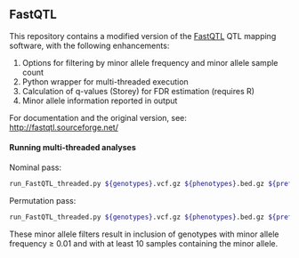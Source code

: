 ## FastQTL

This repository contains a modified version of the [FastQTL](http://fastqtl.sourceforge.net/) QTL mapping software, with the following enhancements:

1. Options for filtering by minor allele frequency and minor allele sample count
2. Python wrapper for multi-threaded execution
3. Calculation of q-values (Storey) for FDR estimation (requires R)
4. Minor allele information reported in output

For documentation and the original version, see: http://fastqtl.sourceforge.net/

#### Running multi-threaded analyses

Nominal pass:
```bash
run_FastQTL_threaded.py ${genotypes}.vcf.gz ${phenotypes}.bed.gz ${prefix} --covariates ${covariates}.txt.gz --window 1e6 --ma_sample_threshold 10 --maf_threshold 0.01 --chunks 100 --threads 10
```
Permutation pass:
```bash
run_FastQTL_threaded.py ${genotypes}.vcf.gz ${phenotypes}.bed.gz ${prefix} --covariates ${covariates}.txt.gz --permute 1000 10000 --window 1e6 --ma_sample_threshold 10 --maf_threshold 0.01 --chunks 100 --threads 10
```
These minor allele filters result in inclusion of genotypes with minor allele frequency ≥ 0.01 and with at least 10 samples containing the minor allele.
